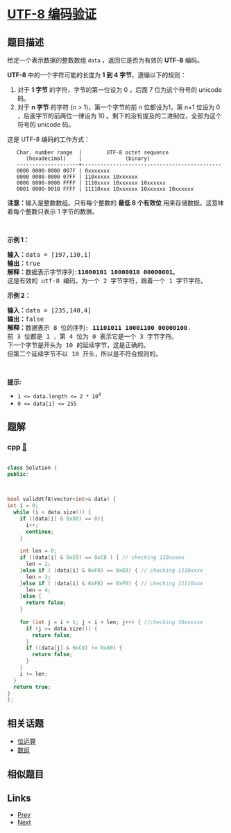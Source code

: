 
# [UTF-8 编码验证](https://leetcode-cn.com/problems/utf-8-validation)

## 题目描述

<p>给定一个表示数据的整数数组&nbsp;<code>data</code>&nbsp;，返回它是否为有效的 <strong>UTF-8</strong> 编码。</p>

<p><strong>UTF-8</strong> 中的一个字符可能的长度为 <strong>1 到 4 字节</strong>，遵循以下的规则：</p>

<ol>
	<li>对于 <strong>1 字节</strong>&nbsp;的字符，字节的第一位设为 0 ，后面 7 位为这个符号的 unicode 码。</li>
	<li>对于 <strong>n 字节</strong>&nbsp;的字符 (n &gt; 1)，第一个字节的前 n 位都设为1，第 n+1 位设为 0 ，后面字节的前两位一律设为 10 。剩下的没有提及的二进制位，全部为这个符号的 unicode 码。</li>
</ol>

<p>这是 UTF-8 编码的工作方式：</p>

<pre>
<code>   Char. number range  |        UTF-8 octet sequence
      (hexadecimal)    |              (binary)
   --------------------+---------------------------------------------
   0000 0000-0000 007F | 0xxxxxxx
   0000 0080-0000 07FF | 110xxxxx 10xxxxxx
   0000 0800-0000 FFFF | 1110xxxx 10xxxxxx 10xxxxxx
   0001 0000-0010 FFFF | 11110xxx 10xxxxxx 10xxxxxx 10xxxxxx
</code></pre>

<p><strong>注意：</strong>输入是整数数组。只有每个整数的 <strong>最低 8 个有效位</strong> 用来存储数据。这意味着每个整数只表示 1 字节的数据。</p>

<p>&nbsp;</p>

<p><strong>示例 1：</strong></p>

<pre>
<strong>输入：</strong>data = [197,130,1]
<strong>输出：</strong>true
<strong>解释：</strong>数据表示字节序列:<strong>11000101 10000010 00000001</strong>。
这是有效的 utf-8 编码，为一个 2 字节字符，跟着一个 1 字节字符。
</pre>

<p><strong>示例 2：</strong></p>

<pre>
<strong>输入：</strong>data = [235,140,4]
<strong>输出：</strong>false
<strong>解释：</strong>数据表示 8 位的序列: <strong>11101011 10001100 00000100</strong>.
前 3 位都是 1 ，第 4 位为 0 表示它是一个 3 字节字符。
下一个字节是开头为 10 的延续字节，这是正确的。
但第二个延续字节不以 10 开头，所以是不符合规则的。
</pre>

<p>&nbsp;</p>

<p><strong>提示:</strong></p>

<ul>
	<li><code>1 &lt;= data.length &lt;= 2 * 10<sup>4</sup></code></li>
	<li><code>0 &lt;= data[i] &lt;= 255</code></li>
</ul>


## 题解

### cpp [🔗](utf-8-validation.cpp) 
```cpp

class Solution {
public:

    

bool validUtf8(vector<int>& data) {
int i = 0;
  while (i < data.size()) {
    if ((data[i] & 0x80) == 0){
      i++;
      continue;
    }
    
    int len = 0;
    if ((data[i] & 0xE0) == 0xC0 ) { // checking 110xxxxx
      len = 2;
    }else if ( (data[i] & 0xF0) == 0xE0) { // checking 1110xxxx
      len = 3;
    }else if ( (data[i] & 0xF8) == 0xF0) { // checking 11110xxx
      len = 4;
    }else {
      return false;
    }
    
    for (int j = i + 1; j < i + len; j++) { //checking 10xxxxxx
      if (j >= data.size()) {
        return false;
      }
      if ((data[j] & 0xC0) != 0x80) {
        return false;
      }
    }
    i += len;
  }
  return true;
}
};
```


## 相关话题

- [位运算](https://leetcode-cn.com/tag/bit-manipulation) 
- [数组](https://leetcode-cn.com/tag/array) 


## 相似题目



## Links

- [Prev](../is-subsequence/README.md) 
- [Next](../decode-string/README.md) 

